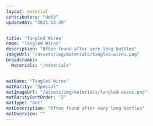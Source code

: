 ```yaml
---
layout: material
contributors: "debb"
updatedAt: "2021-12-20"


title: "Tangled Wires"
name: "Tangled Wires"
description: "Often found after very long battles"
imageUrl: "/assets/img/materials/tangled-wires.png"
breadcrumbs:
  Materials: "/materials"


matName: "Tangled Wires"
matRarity: "Special"
matImageUrl: "/assets/img/materials/tangled-wires.png"
matRaritySortOrder: "2"
matType: "Bot"
matDescription: "Often found after very long battles"
matOverview: ""
---
```

